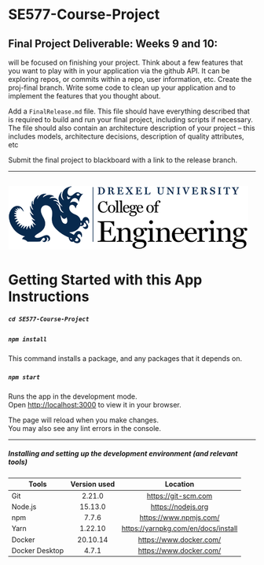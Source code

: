 # SE577-Course-Project

## Final Project Deliverable: Weeks 9 and 10:

 will be focused on finishing your project. Think about a few features that you want to play with in your application via the github API. It can be exploring repos, or commits within a repo, user information, etc.  Create the  proj-final branch.  Write some code to clean up your application and to implement the features that you thought about.  

Add a `FinalRelease.md` file.  This file should have everything described that is required to build and run your final project, including scripts if necessary.  The file should also contain an architecture description of your project – this includes models, architecture decisions, description of quality attributes, etc

Submit the final project to blackboard with a link to the release branch.

---
![Drexel logo](images/Drexel-engineering-blue-black.png "Drexel Engineering")
---
# Getting Started with this App Instructions


##### `cd SE577-Course-Project`

##### `npm install`

This command installs a package, and any packages that it depends on.

##### `npm start`

Runs the app in the development mode.\
Open [http://localhost:3000](http://localhost:3000) to view it in your browser.

The page will reload when you make changes.\
You may also see any lint errors in the console.

---

##### Installing and setting up the development environment (and relevant tools)

| Tools              | Version used | Location  |
| -------------------|:------------:| :--------:|
| Git                | 2.21.0       | https://git-scm.com |
| Node.js            | 15.13.0      | https://nodejs.org |
| npm                | 7.7.6        | https://www.npmjs.com/ |
| Yarn               | 1.22.10      | https://yarnpkg.com/en/docs/install |
| Docker             | 20.10.14     | https://www.docker.com/ |
| Docker Desktop     | 4.7.1        | https://www.docker.com/ |
